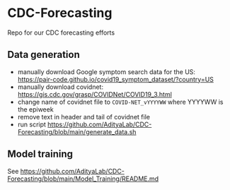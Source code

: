 # CDC-Forecasting
Repo for our CDC forecasting efforts

## Data generation

- manually download Google symptom search data for the US: https://pair-code.github.io/covid19_symptom_dataset/?country=US
- manually download covidnet: https://gis.cdc.gov/grasp/COVIDNet/COVID19_3.html
- change name of covidnet file to `COVID-NET_vYYYYWW` where YYYYWW is the epiweek 
- remove text in header and tail of covidnet file
- run script https://github.com/AdityaLab/CDC-Forecasting/blob/main/generate_data.sh

## Model training

See https://github.com/AdityaLab/CDC-Forecasting/blob/main/Model_Training/README.md
